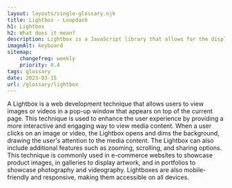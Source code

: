 ```yaml
--- 
layout: layouts/single-glossary.njk
title: Lightbox - Loopdash
h1: Lightbox
h2: What does it mean?
description: Lightbox is a JavaScript library that allows for the display of images and videos in a pop-up window on a WordPress website.
imageAlt: keyboard
sitemap:
	changefreq: weekly
	priority: 0.4
tags: glossary
date: 2023-03-15
url: /glossary/lightbox
---
```


A Lightbox is a web development technique that allows users to view images or videos in a pop-up window that appears on top of the current page. This technique is used to enhance the user experience by providing a more interactive and engaging way to view media content. When a user clicks on an image or video, the Lightbox opens and dims the background, drawing the user's attention to the media content. The Lightbox can also include additional features such as zooming, scrolling, and sharing options. This technique is commonly used in e-commerce websites to showcase product images, in galleries to display artwork, and in portfolios to showcase photography and videography. Lightboxes are also mobile-friendly and responsive, making them accessible on all devices.
